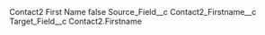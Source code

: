 <?xml version="1.0" encoding="UTF-8"?>
<CustomMetadata xmlns="http://soap.sforce.com/2006/04/metadata" xmlns:xsi="http://www.w3.org/2001/XMLSchema-instance" xmlns:xsd="http://www.w3.org/2001/XMLSchema">
    <label>Contact2 First Name</label>
    <protected>false</protected>
    <values>
        <field>Source_Field__c</field>
        <value xsi:type="xsd:string">Contact2_Firstname__c</value>
    </values>
    <values>
        <field>Target_Field__c</field>
        <value xsi:type="xsd:string">Contact2.Firstname</value>
    </values>
</CustomMetadata>
